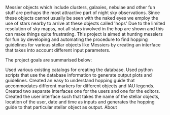 Messier objects which include clusters, galaxies, nebulae and other fun stuff are perhaps the most attractive part of night sky observations. Since these objects cannot usually be seen with the naked eyes we employ the use of stars nearby to arrive at these objects called 'hops' Due to the limited resolution of sky mapss, not all stars involved in the hop are shown and this can make things quite frustrating. This project is aimed at hunting messiers for fun by developing and automating the procedure to find hopping guidelines for various stellar objects like Messiers by creating an interface that takes into account different input parameters.

The project goals are summarised below:

Used various existing catalogs for creating the database.
Used python scripts that use the database information to generate output plots and guidelines.
Created an easy to understand hopping guide that accommodates different markers for different objects and IAU legends.
Created two separate interfaces one for the users and one for the editors.
Created the user interface such that takes the name of the stellar objects, location of the user, date and time as inputs and generates the hopping guide to that particular stellar object as output.
About
